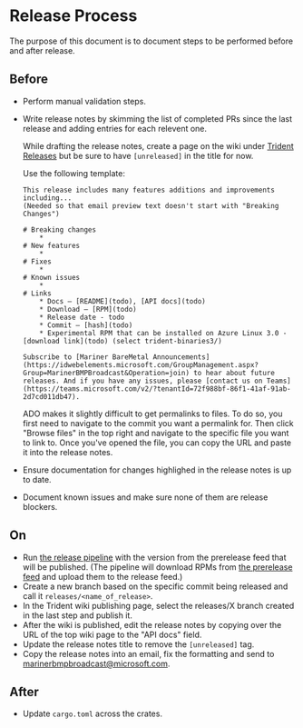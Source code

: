 # Release Process

The purpose of this document is to document steps to be performed before and
after release.

## Before

- Perform manual validation steps.
- Write release notes by skimming the list of completed PRs since the last
  release and adding entries for each relevent one.

  While drafting the release notes, create a page on the wiki under [Trident
  Releases](https://dev.azure.com/mariner-org/ECF/_wiki/wikis/MarinerHCI.wiki/3306/Trident-Releases)
  but be sure to have `[unreleased]` in the title for now.

  Use the following template:

    ```text
    This release includes many features additions and improvements including...
    (Needed so that email preview text doesn't start with "Breaking Changes")

    # Breaking changes
        *
    # New features
        *
    # Fixes
        *
    # Known issues
        *
    # Links
        * Docs – [README](todo), [API docs](todo)
        * Download – [RPM](todo)
        * Release date - todo
        * Commit – [hash](todo)
        * Experimental RPM that can be installed on Azure Linux 3.0 - [download link](todo) (select trident-binaries3/)

    Subscribe to [Mariner BareMetal Announcements](https://idwebelements.microsoft.com/GroupManagement.aspx?Group=MarinerBMPBroadcast&Operation=join) to hear about future releases. And if you have any issues, please [contact us on Teams](https://teams.microsoft.com/v2/?tenantId=72f988bf-86f1-41af-91ab-2d7cd011db47).
    ```
  
    ADO makes it slightly difficult to get permalinks to files. To do so, you
    first need to navigate to the commit you want a permalink for. Then click
    "Browse files" in the top right and navigate to the specific file you want
    to link to. Once you've opened the file, you can copy the URL and paste it
    into the release notes.

- Ensure documentation for changes highlighed in the release notes is up to date.
- Document known issues and make sure none of them are release blockers.

## On

- Run [the release
  pipeline](https://dev.azure.com/mariner-org/ECF/_build?definitionId=3370) with
  the version from the prerelease feed that will be published. (The pipeline
  will download RPMs from [the prerelease
  feed](https://dev.azure.com/mariner-org/ECF/_artifacts/feed/Trident/UPack/rpms-prerelease/versions/)
  and upload them to the release feed.)
- Create a new branch based on the specific commit being released and call it
 `releases/<name_of_release>`.
- In the Trident wiki publishing page, select the releases/X branch created in
  the last step and publish it.
- After the wiki is published, edit the release notes by copying over the URL of
  the top wiki page to the "API docs" field.
- Update the release notes title to remove the `[unreleased]` tag.
- Copy the release notes into an email, fix the formatting and send to
  [marinerbmpbroadcast@microsoft.com](emailto:marinerbmpbroadcast@microsoft.com).

## After

- Update `cargo.toml` across the crates.
